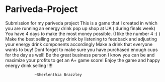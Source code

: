 # Pariveda-Project
Submission for my pariveda project
This is a game that I created in which you are running an energy drink pop up shop at UA ( during finals week)
You have 4 days to make the most money possible. (I like the number 4 :) )
Make the best selling energy drink by listening to feedback and adjusting your energy drink components accordingly
Make a drink that everyone wants to buy!
Dont forget to make sure you have purchased enough cups for the day as well!
Be the great business person I know you can be and maximize your profits to get an A+ game score!
Enjoy the game and happy energy drink selling !!!!

                 ~Sherlenthia Brazzley
